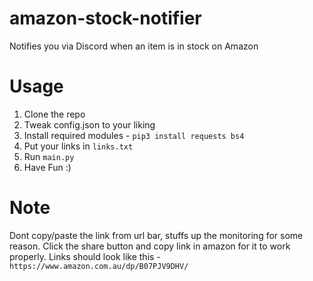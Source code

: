 # amazon-stock-notifier
Notifies you via Discord when an item is in stock on Amazon

# Usage
1. Clone the repo
2. Tweak config.json to your liking
3. Install required modules - ```pip3 install requests bs4```
4. Put your links in ```links.txt```
5. Run ```main.py```
6. Have Fun :)

# Note
Dont copy/paste the link from url bar, stuffs up the monitoring for some reason. Click the share button and copy link in amazon for it to work properly. Links should look like this - ```https://www.amazon.com.au/dp/B07PJV9DHV/```

